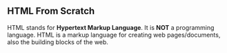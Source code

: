 ## HTML From Scratch

HTML stands for **Hypertext Markup Language**. It is **NOT** a programming language. HTML is a markup language for creating web pages/documents, also the building blocks of the web.
